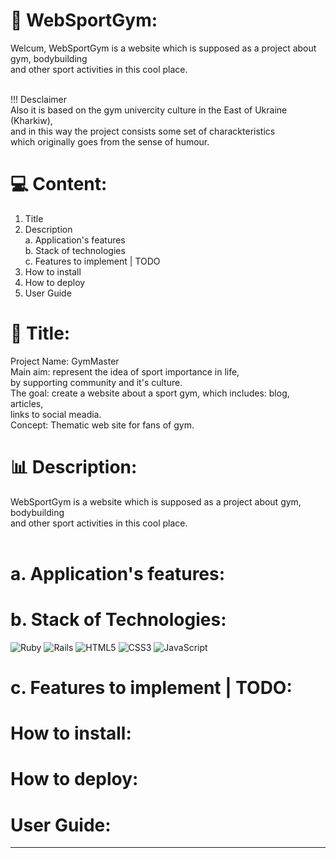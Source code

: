 # 💪 WebSportGym:
Welcum, WebSportGym is a website which is supposed as a project about gym, bodybuilding <br/>
and other sport activities in this cool place.<br/><br/>

 <t/>!!! Desclaimer<br/>
Also it is based on the gym univercity culture in the East of Ukraine (Kharkiw), <br/>
and in this way the project consists some set of charackteristics <br/>which
originally goes from the sense of humour.

# 💻  Content:
1. Title<br/>
2. Description<br/>
   <t/>a. Application's features<br/>
   <t/>b. Stack of technologies<br/>
   <t/>c. Features to implement | TODO<br/>
3. How to install<br/>
4. How to deploy<br/>
5. User Guide<br/>

# 📖 Title:
Project Name: GymMaster<br/>
Main aim: represent the idea of sport importance in life,<br/>
          <t/>by supporting community and it's culture.<br/>
The goal: create a website about a sport gym, which includes:
         <t/> blog,<br/>
           <t/>articles, <br/>
           <t/>links to social meadia.<br/>
Concept: Thematic web site for fans of gym.<br/>

# 📊 Description:
WebSportGym is a website which is supposed as a project about gym, bodybuilding <br/>
and other sport activities in this cool place.<br/><br/>
# <t/>a. Application's features:

# <t/>b. Stack of Technologies:
 
![Ruby](https://img.shields.io/badge/ruby-%23CC342D.svg?style=for-the-badge&logo=ruby&logoColor=white) 
![Rails](https://img.shields.io/badge/rails-%23CC0000.svg?style=for-the-badge&logo=ruby-on-rails&logoColor=white)
![HTML5](https://img.shields.io/badge/html5-%23E34F26.svg?style=for-the-badge&logo=html5&logoColor=white)
![CSS3](https://img.shields.io/badge/css3-%231572B6.svg?style=for-the-badge&logo=css3&logoColor=white)
![JavaScript](https://img.shields.io/badge/javascript-%23323330.svg?style=for-the-badge&logo=javascript&logoColor=%23F7DF1E) 

# <t/>c. Features to implement | TODO:

#  How to install:

# How to deploy:

# User Guide:

-------
